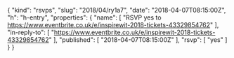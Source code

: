 {
  "kind": "rsvps",
  "slug": "2018/04/ry1a7",
  "date": "2018-04-07T08:15:00Z",
  "h": "h-entry",
  "properties": {
    "name": [
      "RSVP yes to https://www.eventbrite.co.uk/e/inspirewit-2018-tickets-43329854762"
    ],
    "in-reply-to": [
      "https://www.eventbrite.co.uk/e/inspirewit-2018-tickets-43329854762"
    ],
    "published": [
      "2018-04-07T08:15:00Z"
    ],
    "rsvp": [
      "yes"
    ]
  }
}
